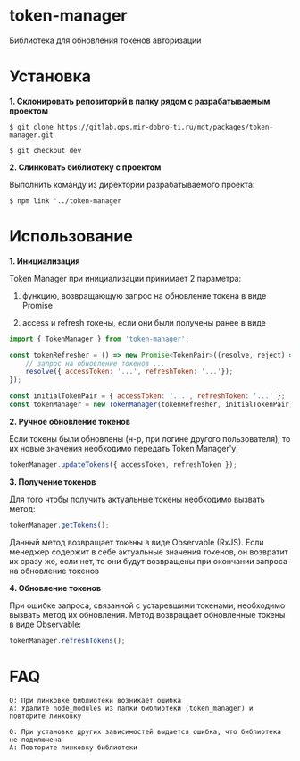 # token-manager 
Библиотека для обновления токенов авторизации
 
# Установка 
**1. Склонировать репозиторий в папку рядом с разрабатываемым проектом** 
 
`$ git clone https://gitlab.ops.mir-dobro-ti.ru/mdt/packages/token-manager.git`

`$ git checkout dev`
 
**2. Слинковать библиотеку с проектом**
 
Выполнить команду из директории разрабатываемого проекта:

`$ npm link '../token-manager` 
    
# Использование

**1.  Инициализация**

Token Manager при инициализации принимает 2 параметра: 

 1) функцию, возвращающую запрос на обновление токена в виде Promise

 2) access и refresh токены, если они были получены ранее в виде

```js
import { TokenManager } from 'token-manager';

const tokenRefresher = () => new Promise<TokenPair>((resolve, reject) => {
    // запрос на обновление токенов ...
    resolve({ accessToken: '...', refreshToken: '...'});
});

const initialTokenPair = { accessToken: '...', refreshToken: '...' };
const tokenManager = new TokenManager(tokenRefresher, initialTokenPair);
```

**2.  Ручное обновление токенов**

Если токены были обновлены (н-р, при логине другого пользователя), то их новые значения необходимо передать Token Manager'у:

```js
tokenManager.updateTokens({ accessToken, refreshToken });
```

**3.  Получение токенов**

Для того чтобы получить актуальные токены необходимо вызвать метод: 

```js
tokenManager.getTokens();
```

Данный метод возвращает токены в виде Observable (RxJS). 
Если менеджер содержит в себе актуальные значения токенов, он возвратит их сразу же, если нет, то они будут возвращены при окончании запроса на обновление токенов

**4. Обновление токенов**

При ошибке запроса, связанной с устаревшими токенами, необходимо вызвать метод их обновления. Метод возвращает обновленные токены в виде Observable: 

```js
tokenManager.refreshTokens();
```

# FAQ

    Q: При линковке библиотеки возникает ошибка
    A: Удалите node_modules из папки библиотеки (token_manager) и повторите линковку

    Q: При установке других зависимостей выдается ошибка, что библиотека не подключена
    A: Повторите линковку библиотеки